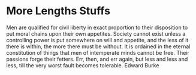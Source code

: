 # More Lengths Stuffs

Men are qualified for civil liberty in exact proportion to their disposition to put moral chains upon their own appetites.
Society cannot exist unless a controlling power is put somewhere on will and appetite, and the less of it there is within, the more there must be without.
It is ordained in the eternal constitution of things that men of intemperate minds cannot be free.
Their passions forge their fetters.
Err, then, and err again, but less and less and less, till the very worst fault becomes tolerable.
  Edward Burke  
  
